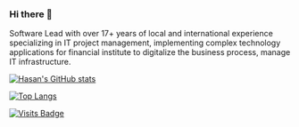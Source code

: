 ### Hi there 👋
Software Lead with over 17+ years of local and international experience specializing in IT project management, implementing complex technology applications for financial institute to digitalize the business process, manage IT infrastructure.

[![Hasan's GitHub stats](https://github-readme-stats.vercel.app/api?username=hasan-full-stack-software-developer&show_icons=true&theme=radical)](https://github.com/hasan-full-stack-software-developer/github-readme-stats)

[![Top Langs](https://github-readme-stats.vercel.app/api/top-langs/?username=hasan-full-stack-software-developer&layout=compact)](https://github.com/hasan-full-stack-software-developer/github-readme-stats)

[![Visits Badge](https://badges.pufler.dev/visits/hasan-full-stack-software-developer/hasan-full-stack-software-developer)](https://github.com/hasan-full-stack-software-developer)

<!--
**hasan-full-stack-software-developer/hasan-full-stack-software-developer** is a ✨ _special_ ✨ repository because its `README.md` (this file) appears on your GitHub profile.

Here are some ideas to get you started:

- 🔭 I’m currently working on ...
- 🌱 I’m currently learning ...
- 👯 I’m looking to collaborate on ...
- 🤔 I’m looking for help with ...
- 💬 Ask me about ...
- 📫 How to reach me: ...
- 😄 Pronouns: ...
- ⚡ Fun fact: ...
-->
